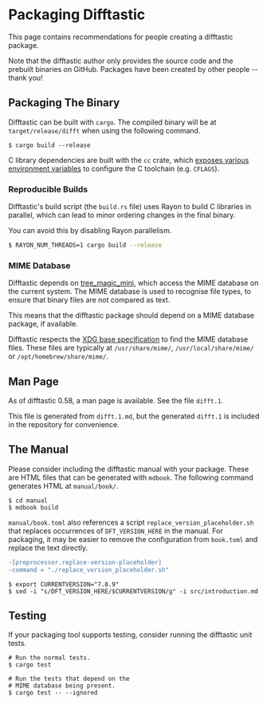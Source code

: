 # Packaging Difftastic

This page contains recommendations for people creating a difftastic
package.

Note that the difftastic author only provides the source code and the
prebuilt binaries on GitHub. Packages have been created by other
people -- thank you!

## Packaging The Binary

Difftastic can be built with `cargo`. The compiled binary will be at
`target/release/difft` when using the following command.

```
$ cargo build --release
```

C library dependencies are built with the `cc` crate, which [exposes
various environment
variables](https://docs.rs/cc/1.1.30/cc/index.html#external-configuration-via-environment-variables)
to configure the C toolchain (e.g. `CFLAGS`).

### Reproducible Builds

Difftastic's build script (the `build.rs` file) uses Rayon to build C
libraries in parallel, which can lead to minor ordering changes in the
final binary.

You can avoid this by disabling Rayon parallelism.

```bash
$ RAYON_NUM_THREADS=1 cargo build --release
```

### MIME Database

Difftastic depends on
[tree_magic_mini](https://docs.rs/tree_magic_mini/latest/tree_magic_mini/),
which access the MIME database on the current system. The MIME database is
used to recognise file types, to ensure that binary files are not
compared as text.

This means that the difftastic package should depend on a MIME
database package, if available.

Difftastic respects the [XDG base
specification](https://specifications.freedesktop.org/basedir-spec/latest/index.html#basics)
to find the MIME database files. These files are typically at
`/usr/share/mime/`, `/usr/local/share/mime/` or
`/opt/homebrew/share/mime/`.

## Man Page

As of difftastic 0.58, a man page is available. See the file
`difft.1`.

This file is generated from `difft.1.md`, but the generated `difft.1`
is included in the repository for convenience.

## The Manual

Please consider including the difftastic manual with your
package. These are HTML files that can be generated with `mdbook`. The
following command generates HTML at `manual/book/`.

```
$ cd manual
$ mdbook build
```

`manual/book.toml` also references a script
`replace_version_placeholder.sh` that replaces occurrences of
`DFT_VERSION_HERE` in the manual. For packaging, it may be easier to
remove the configuration from `book.toml` and replace the text
directly.

```diff
-[preprocessor.replace-version-placeholder]
-command = "./replace_version_placeholder.sh"
```

```
$ export CURRENTVERSION="7.8.9"
$ sed -i "s/DFT_VERSION_HERE/$CURRENTVERSION/g" -i src/introduction.md
```

## Testing

If your packaging tool supports testing, consider running the
difftastic unit tests.

```
# Run the normal tests.
$ cargo test

# Run the tests that depend on the
# MIME database being present.
$ cargo test -- --ignored
```
